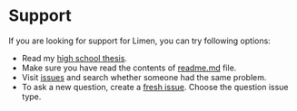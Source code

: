 # Support

If you are looking for support for Limen, you can try following options:

* Read my [high school thesis](https://is.muni.cz/publication/1491040/en).
* Make sure you have read the contents of [readme.md](readme.md) file.
* Visit [issues](https://github.com/dominiksalvet/limen/issues) and search whether someone had the same problem.
* To ask a new question, create a [fresh issue](https://github.com/dominiksalvet/limen/issues/new/choose). Choose the question issue type.
